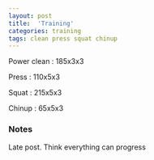 ```yaml
---
layout: post
title:  'Training'
categories: training
tags: clean press squat chinup
---
```


Power clean :   185x3x3

Press   :   110x5x3

Squat   :   215x5x3

Chinup  :   65x5x3

### Notes

Late post. Think everything can progress
